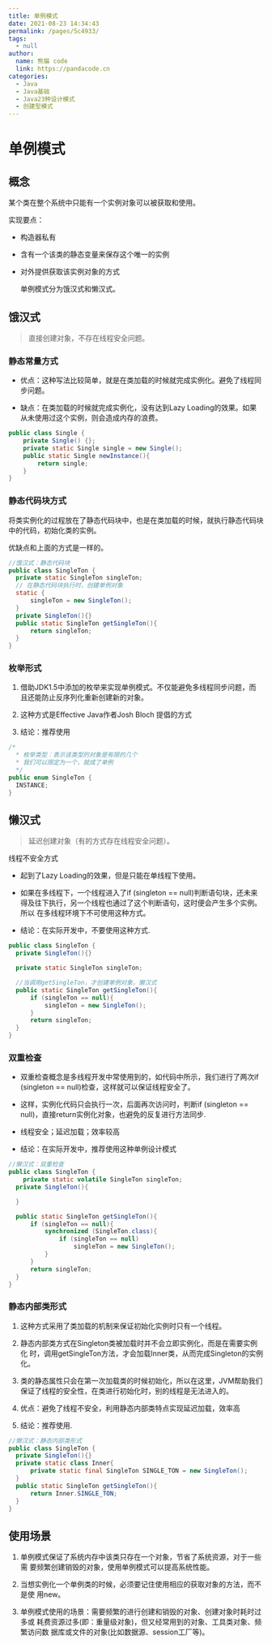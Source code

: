 ```yaml
---
title: 单例模式
date: 2021-08-23 14:34:43
permalink: /pages/5c4933/
tags: 
  - null
author: 
  name: 熊猫 code
  link: https://pandacode.cn
categories: 
  - Java
  - Java基础
  - Java23种设计模式
  - 创建型模式
---
```



# 单例模式

## 概念

某个类在整个系统中只能有一个实例对象可以被获取和使用。

实现要点：

- 构造器私有

- 含有一个该类的静态变量来保存这个唯一的实例

- 对外提供获取该实例对象的方式

  

  单例模式分为饿汉式和懒汉式。

## 饿汉式

> 直接创建对象，不存在线程安全问题。

### 静态常量方式

- 优点：这种写法比较简单，就是在类加载的时候就完成实例化。避免了线程同步问题。

- 缺点：在类加载的时候就完成实例化，没有达到Lazy Loading的效果。如果从未使用过这个实例，则会造成内存的浪费。

```java
public class Single {
    private Single() {};
    private static Single single = new Single();
    public static Single newInstance(){
        return single;
    }
}
```

### 静态代码块方式

将类实例化的过程放在了静态代码块中，也是在类加载的时候，就执行静态代码块中的代码，初始化类的实例。

优缺点和上面的方式是一样的。
    

```java
//饿汉式：静态代码块
public class SingleTon {
  private static SingleTon singleTon;
  // 在静态代码块执行时，创建单例对象
  static {
      singleTon = new SingleTon();
  }
  private SingleTon(){}
  public static SingleTon getSingleTon(){
      return singleTon;
  }
}
```


### 枚举形式

1. 借助JDK1.5中添加的枚举来实现单例模式。不仅能避免多线程同步问题，而
   且还能防止反序列化重新创建新的对象。

2. 这种方式是Effective Java作者Josh Bloch 提倡的方式

3. 结论：推荐使用

```java
/*
  * 枚举类型：表示该类型的对象是有限的几个
  * 我们可以限定为一个，就成了单例
  */
public enum SingleTon {
  INSTANCE;
}
```

## 懒汉式

> 延迟创建对象（有的方式存在线程安全问题）。

线程不安全方式

- 起到了Lazy Loading的效果，但是只能在单线程下使用。

- 如果在多线程下，一个线程进入了if (singleton == null)判断语句块，还未来得及往下执行，另一个线程也通过了这个判断语句，这时便会产生多个实例。所以 在多线程环境下不可使用这种方式。

- 结论：在实际开发中，不要使用这种方式.

```java
public class SingleTon {
  private SingleTon(){}

  private static SingleTon singleTon;

  //当调用getSingleTon，才创建单例对象，懒汉式
  public static SingleTon getSingleTon(){
      if (singleTon == null){
          singleTon = new SingleTon();
      }
      return singleTon;
  }
}
```


### 双重检查

- 双重检查概念是多线程开发中常使用到的，如代码中所示，我们进行了两次if (singleton == null)检查，这样就可以保证线程安全了。

- 这样，实例化代码只会执行一次，后面再次访问时，判断if (singleton == null)，直接return实例化对象，也避免的反复进行方法同步.

- 线程安全；延迟加载；效率较高

- 结论：在实际开发中，推荐使用这种单例设计模式

```java
//懒汉式：双重检查
public class SingleTon {
	private static volatile SingleTon singleTon;
  private SingleTon(){

  }

  public static SingleTon getSingleTon(){
      if (singleTon == null){
          synchronized (SingleTon.class){
              if (singleTon == null)
                  singleTon = new SingleTon();
          }
      }
      return singleTon;
  }
}
```
### 静态内部类形式

1. 这种方式采用了类加载的机制来保证初始化实例时只有一个线程。

2. 静态内部类方式在Singleton类被加载时并不会立即实例化，而是在需要实例化
   时，调用getSingleTon方法，才会加载Inner类，从而完成Singleton的实例化。

3. 类的静态属性只会在第一次加载类的时候初始化，所以在这里，JVM帮助我们
   保证了线程的安全性，在类进行初始化时，别的线程是无法进入的。

4. 优点：避免了线程不安全，利用静态内部类特点实现延迟加载，效率高

5. 结论：推荐使用.

```java
//懒汉式：静态内部类形式
public class SingleTon {
  private SingleTon(){}
  private static class Inner{
      private static final SingleTon SINGLE_TON = new SingleTon();
  }
  public static SingleTon getSingleTon(){
      return Inner.SINGLE_TON;
  }
}
```
## 使用场景

1. 单例模式保证了系统内存中该类只存在一个对象，节省了系统资源，对于一些需
   要频繁创建销毁的对象，使用单例模式可以提高系统性能。

2. 当想实例化一个单例类的时候，必须要记住使用相应的获取对象的方法，而不是使
   用new。

3. 单例模式使用的场景：需要频繁的进行创建和销毁的对象、创建对象时耗时过多或
   耗费资源过多(即：重量级对象)，但又经常用到的对象、工具类对象、频繁访问数
   据库或文件的对象(比如数据源、session工厂等)。